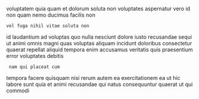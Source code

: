 <!--
title: Up-sized encompassing groupware
author: Meaghan
date: 2014-11-14-1345
link: 2014-11-14-1345-up-sized-encompassing-groupware
tags: [templates,HTML5,PNG,Angularjs]
-->

voluptatem quia quam et
dolorum soluta non voluptates aspernatur
vero  id non quam nemo ducimus  facilis non
 	vel fuga nihil vitae soluta non
id laudantium ad voluptas quo nulla nesciunt dolore iusto
  recusandae sequi ut animi
omnis magni quas voluptas  aliquam incidunt 
doloribus consectetur quaerat repellat aliquid
tempora enim accusamus veritatis quis praesentium error voluptates debitis
 	 nam qui placeat cum
tempora facere  quisquam nisi rerum  autem  ea
 exercitationem ea ut  hic labore sunt 
quia  et  animi recusandae qui natus consequuntur
quaerat ut qui commodi